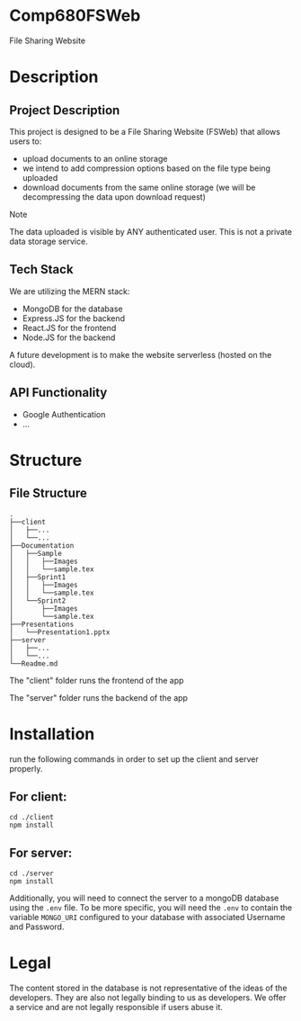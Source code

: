 # Comp680FSWeb

File Sharing Website

# Description

## Project Description

This project is designed to be a File Sharing Website (FSWeb) that allows users to:
- upload documents to an online storage
- we intend to add compression options based on the file type being uploaded
- download documents from the same online storage (we will be decompressing the data upon download request)

> [!Note]
> The data uploaded is visible by ANY authenticated user.
> This is not a private data storage service.

## Tech Stack

We are utilizing the MERN stack:

- MongoDB for the database
- Express.JS for the backend
- React.JS for the frontend
- Node.JS for the backend

A future development is to make the website serverless (hosted on the cloud).

## API Functionality

- Google Authentication
- ...

# Structure

## File Structure

```
.
├──client
│   ├──...
│   └──...
├──Documentation
│   ├──Sample
│   │   ├──Images
│   │   └──sample.tex
│   ├──Sprint1
│   │   ├──Images
│   │   └──sample.tex
│   └──Sprint2
│       ├──Images
│       └──sample.tex
├──Presentations
│   └──Presentation1.pptx
├──server
│   ├──...
│   └──...
└──Readme.md
```

The "client" folder runs the frontend of the app

The "server" folder runs the backend of the app

# Installation

run the following commands in order to set up the client and server properly.

## For client:
```
cd ./client
npm install
```

## For server:
```
cd ./server
npm install
```

Additionally, you will need to connect the server to a mongoDB database using the `.env` file.
To be more specific, you will need the `.env` to contain the variable `MONGO_URI` configured to your database with associated Username and Password.


# Legal

The content stored in the database is not representative of the ideas of the developers. They are also not legally binding to us as developers. We offer a service and are not legally responsible if users abuse it.
